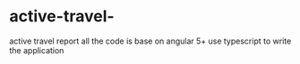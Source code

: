 # active-travel-
active travel  report 
all the code is base on angular 5+ 
use typescript to write the application 
